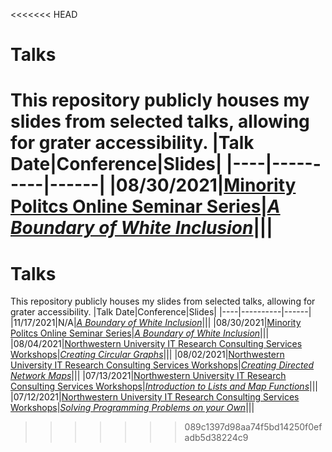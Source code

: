 <<<<<<< HEAD
# Talks
This repository publicly houses my slides from selected talks, allowing for grater accessibility.
|Talk Date|Conference|Slides|
|----|----------|------|
|08/30/2021|[Minority Politcs Online Seminar Series](https://minoritypolitics.netlify.app/)|[*A Boundary of White Inclusion*](https://github.com/asdurso/Talks/blob/main/MPOSS-Talk.pdf)|||
=======
# Talks
This repository publicly houses my slides from selected talks, allowing for grater accessibility.
|Talk Date|Conference|Slides|
|----|----------|------|
|11/17/2021|N/A|[*A Boundary of White Inclusion*](https://github.com/asdurso/Talks-and-Workshops/blob/main/A-Boundary-of-White-Inclusion.pdf)|||
|08/30/2021|[Minority Politcs Online Seminar Series](https://minoritypolitics.netlify.app/)|[*A Boundary of White Inclusion*](https://github.com/asdurso/Talks-and-Workshops/blob/main/MPOSS-Talk.pdf)|||
|08/04/2021|[Northwestern University IT Research Consulting Services Workshops](https://github.com/nuitrcs/rworkshops)|[*Creating Circular Graphs*](https://github.com/asdurso/How-to-Create-Circular-Graphs-in-R)|||
|08/02/2021|[Northwestern University IT Research Consulting Services Workshops](https://github.com/nuitrcs/rworkshops)|[*Creating Directed Network Maps*](https://github.com/asdurso/How-to-Create-Directed-Network-Maps-in-R)|||
|07/13/2021|[Northwestern University IT Research Consulting Services Workshops](https://github.com/nuitrcs/rworkshops)|[*Introduction to Lists and Map Functions*](https://github.com/asdurso/Introduction-to-Map-Functions-in-R)|||
|07/12/2021|[Northwestern University IT Research Consulting Services Workshops](https://github.com/nuitrcs/rworkshops)|[*Solving Programming Problems on your Own*](https://github.com/asdurso/Solving-programming-problems-in-R-on-your-own)|||
>>>>>>> 089c1397d98aa74f5bd14250f0efadb5d38224c9
